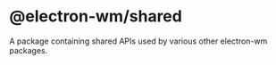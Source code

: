 # @electron-wm/shared

A package containing shared APIs used by various other electron-wm packages.
